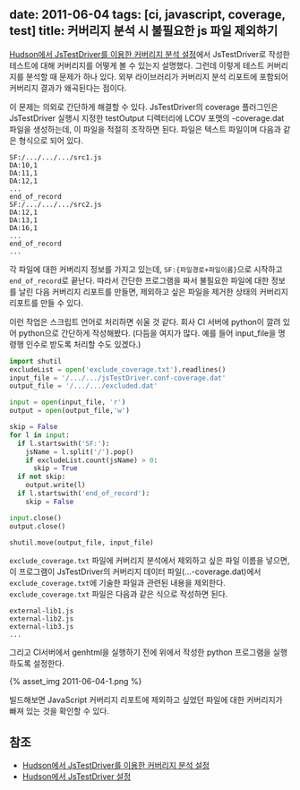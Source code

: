 date: 2011-06-04
tags: [ci, javascript, coverage, test]
title: 커버리지 분석 시 불필요한 js 파일 제외하기
---
[Hudson에서 JsTestDriver를 이용한 커버리지 분석 설정](/2010/11/24/hudson-jstestdriver-coverage/)에서 JsTestDriver로 작성한 테스트에 대해 커버리지를 어떻게 볼 수 있는지 설명했다. 그런데 이렇게 테스트 커버리지를 분석할 때 문제가 하나 있다. 외부 라이브러리가 커버리지 분석 리포트에 포함되어 커버리지 결과가 왜곡된다는 점이다.
<!--more-->

이 문제는 의외로 간단하게 해결할 수 있다. JsTestDriver의 coverage 플러그인은 JsTestDriver 실행시 지정한 testOutput 디렉터리에 LCOV 포맷의 <config filename>-coverage.dat 파일을 생성하는데, 이 파일을 적절히 조작하면 된다. 파일은 텍스트 파일이며 다음과 같은 형식으로 되어 있다.

```
SF:/.../.../.../src1.js
DA:10,1
DA:11,1
DA:12,1
...
end_of_record
SF:/.../.../.../src2.js
DA:12,1
DA:13,1
DA:16,1
...
end_of_record
...
```

각 파일에 대한 커버리지 정보를 가지고 있는데, `SF:{파일경로+파일이름}`으로 시작하고 `end_of_record`로 끝난다. 따라서 간단한 프로그램을 짜서 불필요한 파일에 대한 정보를 날린 다음 커버리지 리포트를 만들면, 제외하고 싶은 파일을 제거한 상태의 커버리지 리포트를 만들 수 있다.

이런 작업은 스크립트 언어로 처리하면 쉬울 것 같다. 회사 CI 서버에 python이 깔려 있어 python으로 간단하게 작성해봤다. (다듬을 여지가 많다. 예를 들어 input_file을 명령행 인수로 받도록 처리할 수도 있겠다.)

```python
import shutil
excludeList = open('exclude_coverage.txt').readlines()
input_file = '/.../.../jsTestDriver.conf-coverage.dat'
output_file = '/.../.../excluded.dat'

input = open(input_file, 'r')
output = open(output_file,'w')

skip = False
for l in input:
  if l.startswith('SF:'):
    jsName = l.split('/').pop()
    if excludeList.count(jsName) > 0:
      skip = True
  if not skip:
    output.write(l)
  if l.startswith('end_of_record'):
    skip = False

input.close()
output.close()

shutil.move(output_file, input_file)
```

`exclude_coverage.txt` 파일에 커버리지 분석에서 제외하고 싶은 파일 이름을 넣으면, 이 프로그램이 JsTestDriver의 커버리지 데이터 파일(...-coverage.dat)에서 `exclude_coverage.txt`에 기술한 파일과 관련된 내용을 제외한다. `exclude_coverage.txt` 파일은 다음과 같은 식으로 작성하면 된다.

```
external-lib1.js
external-lib2.js
external-lib3.js
...
```

그리고 CI서버에서 genhtml을 실행하기 전에 위에서 작성한 python 프로그램을 실행하도록 설정한다.

{% asset_img 2011-06-04-1.png %}

빌드해보면 JavaScript 커버리지 리포트에 제외하고 싶었던 파일에 대한 커버리지가 빠져 있는 것을 확인할 수 있다.

## 참조
* [Hudson에서 JsTestDriver를 이용한 커버리지 분석 설정](/2010/11/24/hudson-jstestdriver-coverage/)
* [Hudson에서 JsTestDriver 설정](/2010/11/22/hudson-jstestdriver/)
